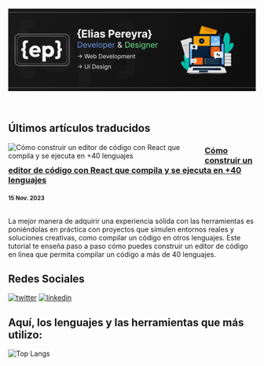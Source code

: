 ![Developer & Designer](https://github.com/EliasPereyra/EliasPereyra/blob/main/header.png)

<br/>

Últimos artículos traducidos
--------------------------
<p align="left">
  <a href="https://www.freecodecamp.org/espanol/news/funciones-de-orden-superior-en-javascript-guia-para-principiantes/" title="Funciones de orden superior en JavaScript: Guía para principiantes"><img src="https://www.freecodecamp.org/espanol/news/content/images/size/w2000/2023/10/Build-a-React-Code-Editor-That-Compiles-and-Executes-in-10--Languages--1-.png" alt="Cómo construir un editor de código con React que compila y se ejecuta en +40 lenguajes" width="400px" align="left" /></a>
  <h3><a href="https://www.freecodecamp.org/espanol/news/como-construir-editor-codigo-con-react-compila-y-ejecuta-en-40-lenguajes/" title="Cómo construir un editor de código con React que compila y se ejecuta en +40 lenguajes">Cómo construir un editor de código con React que compila y se ejecuta en +40 lenguajes</a></h3>
  <div><small><strong>15 Nov. 2023</strong></small></div>
  <br/><p>
    La mejor manera de adquirir una experiencia sólida con las herramientas es poniéndolas en práctica con proyectos que simulen entornos reales y soluciones creativas, como compilar un código en otros lenguajes. Este tutorial te enseña paso a paso cómo puedes construir un editor de código en línea que permita compilar un código a más de 40 lenguajes. 
  </p>
</p>

Redes Sociales
--------------------------
<a href="https://twitter.com/EliasPereyraGo1">![twitter][twitter]</a> 
<a href="https://linkedin.com/in/elias-pereyra-gomez">![linkedin][linkedin]</a>

[linkedin]: https://img.shields.io/badge/Linkedin-0A66C2?style=for-the-badge&logo=linkedin&logoColor=white
[twitter]: https://img.shields.io/badge/@EliasPereyraGo1-000000?style=for-the-badge&logo=x&logoColor=white

Aquí, los lenguajes y las herramientas que más utilizo: 
--------------------------

![Top Langs](https://github-readme-stats-git-masterrstaa-rickstaa.vercel.app/api/top-langs/?username=eliaspereyra&layout=compact&langs_count=9&hide_border=true&theme=react&bg_color=191E27)

